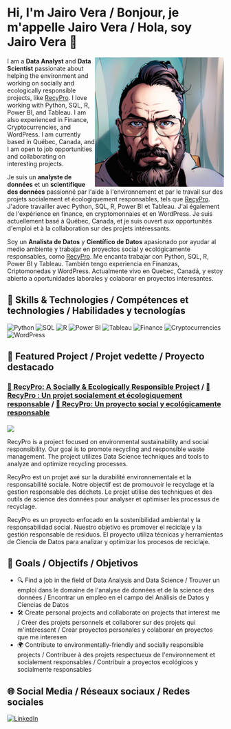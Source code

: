 # Hi, I'm Jairo Vera / Bonjour, je m'appelle Jairo Vera / Hola, soy Jairo Vera 👋 

<img align="right" src="perfilanime.JPEG" width="300" alt="Profile image">

I am a **Data Analyst** and **Data Scientist** passionate about helping the environment and working on socially and ecologically responsible projects, like [RecyPro](https://github.com/Jajojo_v/recypro). I love working with Python, SQL, R, Power BI, and Tableau. I am also experienced in Finance, Cryptocurrencies, and WordPress. I am currently based in Québec, Canada, and I am open to job opportunities and collaborating on interesting projects.

Je suis un **analyste de données** et un **scientifique des données** passionné par l'aide à l'environnement et par le travail sur des projets socialement et écologiquement responsables, tels que [RecyPro](https://github.com/Jajojo_v/recypro). J'adore travailler avec Python, SQL, R, Power BI et Tableau. J'ai également de l'expérience en finance, en cryptomonnaies et en WordPress. Je suis actuellement basé à Québec, Canada, et je suis ouvert aux opportunités d'emploi et à la collaboration sur des projets intéressants.

Soy un **Analista de Datos** y **Científico de Datos** apasionado por ayudar al medio ambiente y trabajar en proyectos social y ecológicamente responsables, como [RecyPro](https://github.com/Jajojo_v/recypro). Me encanta trabajar con Python, SQL, R, Power BI y Tableau. También tengo experiencia en Finanzas, Criptomonedas y WordPress. Actualmente vivo en Quebec, Canadá, y estoy abierto a oportunidades laborales y colaborar en proyectos interesantes.

## 🚀 Skills & Technologies / Compétences et technologies / Habilidades y tecnologías

<p>
  <img alt="Python" src="https://img.shields.io/badge/Python-3776AB?style=flat-square&logo=python&logoColor=white"/>
  <img alt="SQL" src="https://img.shields.io/badge/SQL-4479A1?style=flat-square&logo=sql&logoColor=white"/>
  <img alt="R" src="https://img.shields.io/badge/R-276DC3?style=flat-square&logo=r&logoColor=white"/>
  <img alt="Power BI" src="https://img.shields.io/badge/PowerBI-F2C811?style=flat-square&logo=power-bi&logoColor=black"/>
  <img alt="Tableau" src="https://img.shields.io/badge/Tableau-E97627?style=flat-square&logo=tableau&logoColor=white"/>
  <img alt="Finance" src="https://img.shields.io/badge/Finance-28a745?style=flat-square&logo=finance&logoColor=white"/>
  <img alt="Cryptocurrencies" src="https://img.shields.io/badge/Cryptocurrencies-33a1fd?style=flat-square&logo=cryptocurrencies&logoColor=white"/>
   <img alt="WordPress" src="https://img.shields.io/badge/WordPress-21759B?style=flat-square&logo=wordpress&logoColor=white"/>
</p>

## 🌟 Featured Project / Projet vedette / Proyecto destacado

### [🌱 RecyPro: A Socially & Ecologically Responsible Project](https://github.com/Jajojo_v/recypro) / [🌱 RecyPro : Un projet socialement et écologiquement responsable](https://github.com/Jajojo_v/recypro) / [🌱 RecyPro: Un proyecto social y ecológicamente responsable](https://github.com/Jajojo_v/recypro)

<p>
  <a href="https://github.com/Jajojo_v/recypro">
    <img align="center" src="https://github-readme-stats.vercel.app/api/pin/?username=Jajojo_v&repo=recypro&theme=radical" />
  </a>
</p>

RecyPro is a project focused on environmental sustainability and social responsibility. Our goal is to promote recycling and responsible waste management. The project utilizes Data Science techniques and tools to analyze and optimize recycling processes.

RecyPro est un projet axé sur la durabilité environnementale et la responsabilité sociale. Notre objectif est de promouvoir le recyclage et la gestion responsable des déchets. Le projet utilise des techniques et des outils de science des données pour analyser et optimiser les processus de recyclage.

RecyPro es un proyecto enfocado en la sostenibilidad ambiental y la responsabilidad social. Nuestro objetivo es promover el reciclaje y la gestión responsable de residuos. El proyecto utiliza técnicas y herramientas de Ciencia de Datos para analizar y optimizar los procesos de reciclaje.

## 🎯 Goals / Objectifs / Objetivos

- 🔍 Find a job in the field of Data Analysis and Data Science / Trouver un emploi dans le domaine de l'analyse de données et de la science des données / Encontrar un empleo en el campo del Análisis de Datos y Ciencias de Datos
- 🛠 Create personal projects and collaborate on projects that interest me / Créer des projets personnels et collaborer sur des projets qui m'intéressent / Crear proyectos personales y colaborar en proyectos que me interesen
- 🌍 Contribute to environmentally-friendly and socially responsible projects / Contribuer à des projets respectueux de l'environnement et socialement responsables / Contribuir a proyectos ecológicos y socialmente responsables


## 🌐 Social Media / Réseaux sociaux / Redes sociales

<p>
  <a href="[linkedin.com/in/jairo-vera-pezo]" target="_blank">
    <img alt="LinkedIn" src="https://img.shields.io/badge/LinkedIn-0077B5?style=for-the-badge&logo=linkedin&logoColor=white"/>
  </a>
</p>

